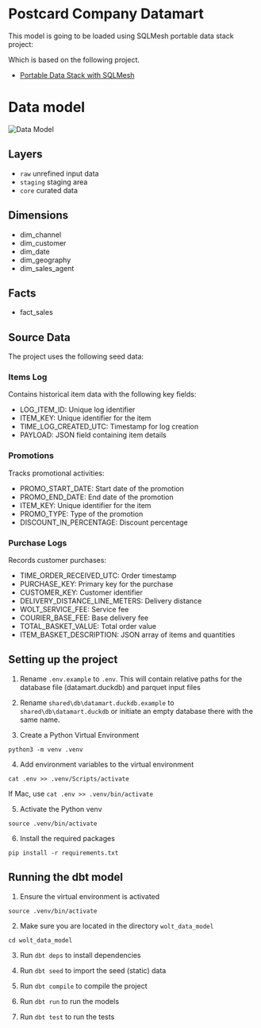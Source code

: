 # Postcard Company Datamart

<!-- This project is a learning-by-doing data model build with `dbt-core` for an imaginary company selling postcards.

The company sells both directly but also through resellers in the majority of European countries. -->

This model is going to be loaded using SQLMesh portable data stack project:


Which is based on the following project. 
- [Portable Data Stack with SQLMesh](https://github.com/cnstlungu/portable-data-stack-sqlmesh) 

# Data model

![Data Model](resources/data_model.png) 


## Layers

- `raw` unrefined input data
- `staging` staging area
- `core` curated data

## Dimensions
- dim_channel
- dim_customer
- dim_date
- dim_geography
- dim_sales_agent

## Facts
- fact_sales

## Source Data
The project uses the following seed data:

### Items Log
Contains historical item data with the following key fields:
- LOG_ITEM_ID: Unique log identifier
- ITEM_KEY: Unique identifier for the item
- TIME_LOG_CREATED_UTC: Timestamp for log creation
- PAYLOAD: JSON field containing item details

### Promotions
Tracks promotional activities:
- PROMO_START_DATE: Start date of the promotion
- PROMO_END_DATE: End date of the promotion
- ITEM_KEY: Unique identifier for the item
- PROMO_TYPE: Type of the promotion
- DISCOUNT_IN_PERCENTAGE: Discount percentage

### Purchase Logs
Records customer purchases:
- TIME_ORDER_RECEIVED_UTC: Order timestamp
- PURCHASE_KEY: Primary key for the purchase
- CUSTOMER_KEY: Customer identifier
- DELIVERY_DISTANCE_LINE_METERS: Delivery distance
- WOLT_SERVICE_FEE: Service fee
- COURIER_BASE_FEE: Base delivery fee
- TOTAL_BASKET_VALUE: Total order value
- ITEM_BASKET_DESCRIPTION: JSON array of items and quantities


## Setting up the project

1. Rename `.env.example` to `.env`. This will contain relative paths for the database file (datamart.duckdb) and parquet input files

2. Rename `shared\db\datamart.duckdb.example` to `shared\db\datamart.duckdb` or initiate an empty database there with the same name.

3. Create a Python Virtual Environment

`python3 -m venv .venv`

4. Add environment variables to the virtual environment

`cat .env >> .venv/Scripts/activate`

If Mac, use `cat .env >> .venv/bin/activate`


5. Activate the Python venv

`source .venv/bin/activate`

6. Install the required packages

`pip install -r requirements.txt`


## Running the dbt model

1. Ensure the virtual environment is activated

`source .venv/bin/activate`

2. Make sure you are located in the directory  `wolt_data_model`

`cd wolt_data_model`

3. Run `dbt deps` to install dependencies

4. Run `dbt seed` to import the seed (static) data

5. Run `dbt compile` to compile the project

6. Run `dbt run` to run the models

7. Run `dbt test` to run the tests
